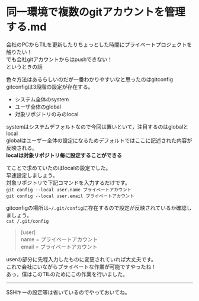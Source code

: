 # 同一環境で複数のgitアカウントを管理する.md
会社のPCからTILを更新したりちょっとした時間にプライベートプロジェクトを触りたい！  
でも会社gitアカウントからはpushできない！  
というときの話  
  
色々方法はあるらしいのだが一番わかりやすいなと思ったのはgitconfig  
gitconfigは3段階の設定が存在する。  
* システム全体のsystem  
* ユーザ全体のglobal  
* 対象リポジトリのみのlocal  
  
systemはシステムデフォルトなので今回は置いといて，注目するのはglobalとlocal  
globalはユーザー全体の設定になるためデフォルトではここに記述された内容が反映される。  
**localは対象リポジトリ毎に設定することができる**  
  
てことで求めていたのはlocalの設定でした。  
早速設定しましょう。  
対象リポジトリで下記コマンドを入力するだけです。  
`git config --local user.name プライベートアカウント`  
`git config --local user.email プライベートアカウント`  
  
gitconfigの場所は`~/.git/config`に存在するので設定が反映されているか確認しましょう。  
`cat /.git/config`  
  
> [user]  
> 	name = プライベートアカウント  
>	email = プライベートアカウント  
  
userの部分に先程入力したものに変更されていれば大丈夫です。  
これで会社にいながらプライベートな作業が可能ですやったね！  
あっ，僕はこのTILのためにこの作業を行いました。
  
---
SSHキーの設定等は省いているのでやっておいてね。  
